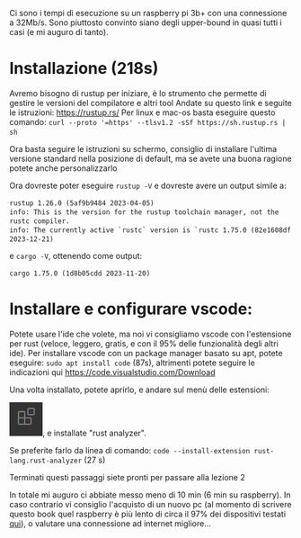 Ci sono i tempi di esecuzione su un raspberry pi 3b+ con una connessione a 32Mb/s. Sono piuttosto convinto siano degli upper-bound in quasi tutti i casi (e mi auguro di tanto). 

# Installazione (218s)
Avremo bisogno di rustup per iniziare, è lo strumento che permette di gestire le versioni del compilatore e altri tool
Andate su questo link e seguite le istruzioni: https://rustup.rs/
Per linux e mac-os basta eseguire questo comando: `curl --proto '=https' --tlsv1.2 -sSf https://sh.rustup.rs | sh`

Ora basta seguire le istruzioni su schermo, consiglio di installare l'ultima versione standard nella posizione di default, ma se avete una buona ragione potete anche personalizzarlo

Ora dovreste poter eseguire `rustup -V` e dovreste avere un output simile a:
```
rustup 1.26.0 (5af9b9484 2023-04-05)
info: This is the version for the rustup toolchain manager, not the rustc compiler.
info: The currently active `rustc` version is `rustc 1.75.0 (82e1608df 2023-12-21)
``` 
e `cargo -V`, ottenendo come output:
```
cargo 1.75.0 (1d8b05cdd 2023-11-20)
``` 

# Installare e configurare vscode:
Potete usare l'ide che volete, ma noi vi consigliamo vscode con l'estensione per rust (veloce, leggero, gratis, e con il 95% delle funzionalità degli altri ide).
Per installare vscode con un package manager basato su apt, potete eseguire:
`sudo apt install code` (87s), altrimenti potete seguire le indicazioni qui https://code.visualstudio.com/Download


Una volta installato, potete aprirlo, e andare sul menù delle estensioni:

![Plugin](chapter_1_imgs/extensions.png), e installate "rust analyzer".

Se preferite farlo da linea di comando:
`code --install-extension rust-lang.rust-analyzer` (27 s)


Terminati questi passaggi siete pronti per passare alla lezione 2


In totale mi auguro ci abbiate messo meno di 10 min (6 min su raspberry).
In caso contrario vi consiglio l'acquisto di un nuovo pc (al momento di scrivere questo book quel raspberry è più lento di circa il 97% dei dispositivi testati [qui](https://openbenchmarking.org/s/ARMv7+Cortex-A53+4-Core)), o valutare una connessione ad internet migliore...